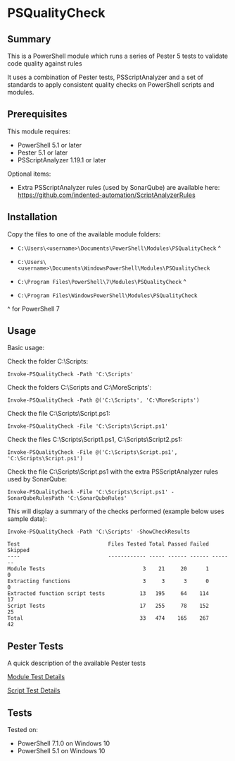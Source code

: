 # PSQualityCheck

## Summary

This is a PowerShell module which runs a series of Pester 5 tests to validate code quality against rules

It uses a combination of Pester tests, PSScriptAnalyzer and a set of standards to apply consistent quality checks on PowerShell scripts and modules.

## Prerequisites

This module requires:

* PowerShell 5.1 or later
* Pester 5.1 or later
* PSScriptAnalyzer 1.19.1 or later

Optional items:

* Extra PSScriptAnalyzer rules (used by SonarQube) are available here: https://github.com/indented-automation/ScriptAnalyzerRules

## Installation

Copy the files to one of the available module folders:

* `C:\Users\<username>\Documents\PowerShell\Modules\PSQualityCheck` ^

* `C:\Users\<username>\Documents\WindowsPowerShell\Modules\PSQualityCheck`

* `C:\Program Files\PowerShell\7\Modules\PSQualityCheck` ^

* `C:\Program Files\WindowsPowerShell\Modules\PSQualityCheck`

^ for PowerShell 7

## Usage

Basic usage:

Check the folder C:\Scripts:

`Invoke-PSQualityCheck -Path 'C:\Scripts'`

Check the folders C:\Scripts and C:\MoreScripts':

`Invoke-PSQualityCheck -Path @('C:\Scripts', 'C:\MoreScripts')`

Check the file C:\Scripts\Script.ps1:

`Invoke-PSQualityCheck -File 'C:\Scripts\Script.ps1'`

Check the files C:\Scripts\Script1.ps1, C:\Scripts\Script2.ps1:

`Invoke-PSQualityCheck -File @('C:\Scripts\Script.ps1', 'C:\Scripts\Script.ps1')`

Check the file C:\Scripts\Script.ps1 with the extra PSScriptAnalyzer rules used by SonarQube:

`Invoke-PSQualityCheck -File 'C:\Scripts\Script.ps1' -SonarQubeRulesPath 'C:\SonarQubeRules'`

This will display a summary of the checks performed (example below uses sample data):

`Invoke-PSQualityCheck -Path 'C:\Scripts' -ShowCheckResults`

    Test                            Files Tested Total Passed Failed Skipped
    ----                            ------------ ----- ------ ------ -------
    Module Tests                               3    21     20      1       0
    Extracting functions                       3     3      3      0       0
    Extracted function script tests           13   195     64    114      17
    Script Tests                              17   255     78    152      25
    Total                                     33   474    165    267      42

## Pester Tests

A quick description of the available Pester tests

[Module Test Details](https://github.com/andrewrdavidson/PSQualityCheck/wiki/Module-Tests)

[Script Test Details](https://github.com/andrewrdavidson/PSQualityCheck/wiki/Script-Tests)

## Tests

Tested on:

* PowerShell 7.1.0 on Windows 10
* PowerShell 5.1 on Windows 10
